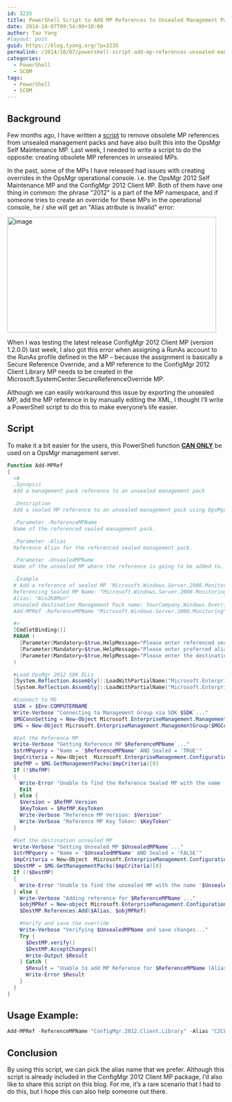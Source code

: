 ```yaml
---
id: 3235
title: PowerShell Script to Add MP References to Unsealed Management Packs
date: 2014-10-07T09:54:00+10:00
author: Tao Yang
#layout: post
guid: https://blog.tyang.org/?p=3235
permalink: /2014/10/07/powershell-script-add-mp-references-unsealed-management-packs/
categories:
  - PowerShell
  - SCOM
tags:
  - PowerShell
  - SCOM
---
```


## Background

Few months ago, I have written a <a href="https://blog.tyang.org/2014/06/24/powershell-script-remove-obsolete-references-unsealed-opsmgr-management-packs/">script</a> to remove obsolete MP references from unsealed management packs and have also built this into the OpsMgr Self Maintenance MP. Last week, I needed to write a script to do the opposite: creating obsolete MP references in unsealed MPs.

In the past, some of the MPs I have released had issues with creating overrides in the OpsMgr operational console. i.e. the OpsMgr 2012 Self Maintenance MP and the ConfigMgr 2012 Client MP. Both of them have one thing in common: the phrase "2012" is a part of the MP namespace, and if someone tries to create an override for these MPs in the operational console, he / she will get an "Alias atribute is invalid" error:

<a href="https://blog.tyang.org/wp-content/uploads/2014/10/image6.png"><img style="background-image: none; padding-top: 0px; padding-left: 0px; display: inline; padding-right: 0px; border: 0px;" title="image" src="https://blog.tyang.org/wp-content/uploads/2014/10/image_thumb6.png" alt="image" width="484" height="268" border="0" /></a>

When I was testing the latest release ConfigMgr 2012 Client MP (version 1.2.0.0) last week, I also got this error when assigning a RunAs account to the RunAs profile defined in the MP – because the assignment is basically a Secure Reference Override, and a MP reference to the ConfigMgr 2012 Client Library MP needs to be created in the Microsoft.SystemCenter.SecureReferenceOverride MP.

Although we can easily workaround this issue by exporting the unsealed MP, add the MP reference in by manually editing the XML, I thought I’ll write a PowerShell script to do this to make everyone’s life easier.

## Script

To make it a bit easier for the users, this PowerShell function <strong><span style="text-decoration: underline;">CAN ONLY</span></strong> be used on a OpsMgr management server.

```powershell
Function Add-MPRef
{
  <#
  .Synopsis
  Add a management pack reference to an unsealed management pack

  .Description
  Add a sealed MP reference to an unsealed management pack using OpsMgr SDK. This function CAN ONLY be used on a OpsMgr management server.

  .Parameter -ReferenceMPName
  Name of the referenced sealed management pack.

  .Parameter -Alias
  Reference Alias for the referenced sealed management pack.

  .Parameter -UnsealedMPName
  Name of the unsealed MP where the reference is going to be added to.

  .Example
  # Add a reference of sealed MP 'Microsoft.Windows.Server.2008.Monitoring' to the unsealed management pack YourCompany.Windows.Overrides:
  Referencing Sealed MP Name: "Microsoft.Windows.Server.2008.Monitoring"
  Alias: "Win2K8Mon"
  Unsealed destination Management Pack name: YourCompany.Windows.Overrides
  Add-MPRef -ReferenceMPName "Microsoft.Windows.Server.2008.Monitoring" -Alias "Win2K8Mon" -UnsealedMPName "YourCompany.Windows.Overrides"

  #>
  [CmdletBinding()]
  PARAM (
    [Parameter(Mandatory=$true,HelpMessage="Please enter referenced sealed MP name")][String]$ReferenceMPName,
    [Parameter(Mandatory=$true,HelpMessage="Please enter preferred alias for the referenced sealed MP")][String]$Alias,
    [Parameter(Mandatory=$true,HelpMessage="Please enter the destination unsealed MP name")][String]$UnsealedMPName
  )

  #Load OpsMgr 2012 SDK DLLs
  [System.Reflection.Assembly]::LoadWithPartialName("Microsoft.EnterpriseManagement.OperationsManager.Common") | Out-Null
  [System.Reflection.Assembly]::LoadWithPartialName("Microsoft.EnterpriseManagement.OperationsManager") | Out-Null

  #Connect to MG
  $SDK = $Env:COMPUTERNAME
  Write-Verbose "Connecting to Management Group via SDK $SDK`..."
  $MGConnSetting = New-Object Microsoft.EnterpriseManagement.ManagementGroupConnectionSettings($SDK)
  $MG = New-Object Microsoft.EnterpriseManagement.ManagementGroup($MGConnSetting)

  #Get the Reference MP
  Write-Verbose "Getting Reference MP $ReferenceMPName`..."
  $strMPquery = "Name = '$ReferenceMPName' AND Sealed = 'TRUE'"
  $mpCriteria = New-Object  Microsoft.EnterpriseManagement.Configuration.ManagementPackCriteria($strMPquery)
  $RefMP = $MG.GetManagementPacks($mpCriteria)[0]
  If (!$RefMP)
  {
    Write-Error "Unable to find the Reference Sealed MP with the name '$ReferenceMPName'."
    Exit
  } else {
    $Version = $RefMP.Version
    $KeyToken = $RefMP.KeyToken
    Write-Verbose "Reference MP Version: $Version"
    Write-Verbose "Reference MP Key Token: $KeyToken"
  }

  #Get the destination unsealed MP
  Write-Verbose "Getting Unsealed MP $UnsealedMPName`..."
  $strMPquery = "Name = '$UnsealedMPName' AND Sealed = 'FALSE'"
  $mpCriteria = New-Object  Microsoft.EnterpriseManagement.Configuration.ManagementPackCriteria($strMPquery)
  $DestMP = $MG.GetManagementPacks($mpCriteria)[0]
  If (!$DestMP)
  {
    Write-Error "Unable to find the unsealed MP with the name '$UnsealedMPName'."
  } else {
    Write-Verbose "Adding reference for $ReferenceMPName`..."
    $objMPRef = New-object Microsoft.EnterpriseManagement.Configuration.ManagementPackReference($DestMP, $ReferenceMPName, $KeyToken, $Version)
    $DestMP.References.Add($Alias, $objMPRef)

    #Verify and save the override
    Write-Verbose "Verifying $UnsealedMPName and save changes..."
    Try {
      $DestMP.verify()
      $DestMP.AcceptChanges()
      Write-Output $Result
    } Catch {
      $Result = "Unable to add MP Reference for $ReferenceMPName (Alias: $Alias; KeyToken: $KeyToken; Version: $Version) to $UnsealedMPName."
      Write-Error $Result
    }
  }
}
```

## Usage Example:

```powershell
Add-MPRef -ReferenceMPName "ConfigMgr.2012.Client.Library" -Alias "C2CL" -UnsealedMPName "Microsoft.SystemCenter.SecureReferenceOverride" –Verbose
```
## Conclusion

By using this script, we can pick the alias name that we prefer. Although this script is already included in the ConfigMgr 2012 Client MP package, I’d also like to share this script on this blog. For me, it’s a rare scenario that I had to do this, but I hope this can also help someone out there.